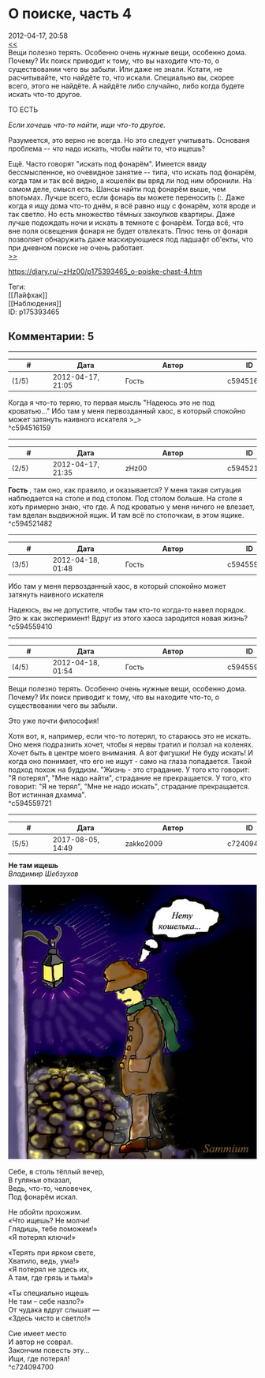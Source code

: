 О поиске, часть 4
=================

  
2012-04-17, 20:58  
  [<<](О%20поиске,%20часть%203)    
 Вещи полезно терять. Особенно очень нужные вещи, особенно дома. Почему? Их поиск приводит к тому, что вы находите что-то, о существовании чего вы забыли. Или даже не знали. Кстати, не расчитывайте, что найдёте то, что искали. Специально вы, скорее всего, этого не найдёте. А найдёте либо случайно, либо когда будете искать что-то другое.   
   
 ТО ЕСТЬ   
   
  *Если хочешь что-то найти, ищи что-то другое.*    
   
 Разумеется, это верно не всегда. Но это следует учитывать. Основаня проблема --  *что*  надо искать, чтобы найти то, что ищешь?   
   
 Ещё. Часто говорят "искать под фонарём". Имеется ввиду бессмысленное, но очевидное занятие -- типа, что искать под фонарём, когда там и так всё видно, а кошелёк вы вряд ли под ним обронили. На самом деле, смысл есть. Шансы найти под фонарём выше, чем впотьмах. Лучше всего, если фонарь вы можете переносить (:. Даже когда я ищу дома что-то днём, я всё равно ищу с фонарём, хотя вроде и так светло. Но есть множество тёмных закоулков квартиры. Даже лучше подождать ночи и искать в темноте с фонарём. Тогда всё, что вне поля освещения фонаря не будет отвлекать. Плюс тень от фонаря позволяет обнаружить даже маскирующиеся под ладшафт об'екты, что при дневном поиске не очень работает.   
  [>>](О%20поиске,%20часть%206)    
  
<https://diary.ru/~zHz00/p175393465_o-poiske-chast-4.htm>  
  
Теги:  
[[Лайфхак]]  
[[Наблюдения]]  
ID: p175393465  


Комментарии: 5
--------------

  


---



|         #         |              Дата              |                     Автор                     |           ID           |
| --- | --- | --- | --- |
| (1/5) | 2012-04-17, 21:05 | Гость | c594516159 |

  
 Когда я что-то теряю, то первая мысль "Надеюсь это не под кроватью..." Ибо там у меня первозданный хаос, в который спокойно может затянуть наивного искателя >\_>   
 ^c594516159

---



|         #         |              Дата              |                     Автор                     |           ID           |
| --- | --- | --- | --- |
| (2/5) | 2012-04-17, 21:35 | zHz00 | c594521482 |

  
  **Гость**  , там оно, как правило, и оказывается? У меня такая ситуация наблюдается на столе и под столом. Под столом больше. На столе я хоть примерно знаю, что где. А под кроватью у меня ничего не влезает, там вделан выдвижной ящик. И там всё по стопочкам, в этом ящике.   
 ^c594521482

---



|         #         |              Дата              |                     Автор                     |           ID           |
| --- | --- | --- | --- |
| (3/5) | 2012-04-18, 01:48 | Гость | c594559410 |

  
  Ибо там у меня первозданный хаос, в который спокойно может затянуть наивного искателя    
   
 Надеюсь, вы не допустите, чтобы там кто-то когда-то навел порядок. Это ж как эксперимент! Вдруг из этого хаоса зародится новая жизнь?   
 ^c594559410

---



|         #         |              Дата              |                     Автор                     |           ID           |
| --- | --- | --- | --- |
| (4/5) | 2012-04-18, 01:54 | Гость | c594559721 |

  
  Вещи полезно терять. Особенно очень нужные вещи, особенно дома. Почему? Их поиск приводит к тому, что вы находите что-то, о существовании чего вы забыли.    
   
 Это уже почти философия!   
   
 Хотя вот, я, например, если что-то потерял, то стараюсь это не искать. Оно меня подразнить хочет, чтобы я нервы тратил и ползал на коленях. Хочет быть в центре моего внимания. А вот фигушки! Не буду искать! И когда оно понимает, что его не ищут - само на глаза попадается. Такой подход похож на буддизм. "Жизнь - это страдание. У того кто говорит: "Я потерял", "Мне надо найти", страдание не прекращается. У того, кто говорит: "Я не терял", "Мне не надо искать", страдание прекращается. Вот истинная дхамма".   
 ^c594559721

---



|         #         |              Дата              |                     Автор                     |           ID           |
| --- | --- | --- | --- |
| (5/5) | 2017-08-05, 14:49 | zakko2009 | c724094700 |

  
  **Не там ищешь**    
  *Владимир Шебзухов*    
   
 ![](pics/85165528.jpg)   
   
 Себе, в столь тёплый вечер,   
 В гуляньи отказал,   
 Ведь, что-то, человечек,   
 Под фонарём искал.   
   
 Не обойти прохожим.   
 «Что ищешь? Не молчи!   
 Глядишь, тебе поможем!»   
 «Я потерял ключи!»   
   
 «Терять при ярком свете,   
 Хватило, ведь, ума!»   
 «Я потерял не здесь их,   
 А там, где грязь и тьма!»   
   
 «Ты специально ищешь   
 Не там – себе назло?»   
 От чудака вдруг слышат —   
 «Здесь чисто и светло!»   
   
 Сие имеет место   
 И автор не соврал.   
 Закончим повесть эту...   
 Ищи, где потерял!   
 ^c724094700